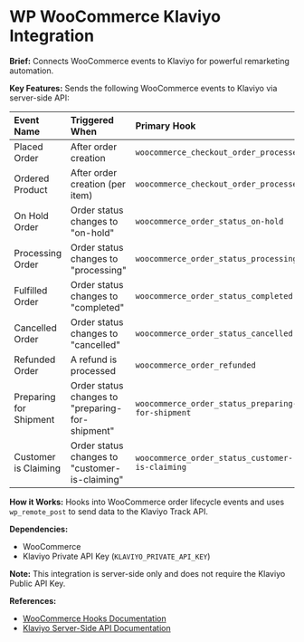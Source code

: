 # WP WooCommerce Klaviyo Integration

**Brief:** Connects WooCommerce events to Klaviyo for powerful remarketing automation.

**Key Features:** Sends the following WooCommerce events to Klaviyo via server-side API:

| Event Name                | Triggered When                                                                 | Primary Hook                      | Fallback Hook                     |
| :------------------------ | :----------------------------------------------------------------------------- | :-------------------------------- | :-------------------------------- |
| Placed Order              | After order creation                                                           | `woocommerce_checkout_order_processed` | `woocommerce_order_status_processing` |
| Ordered Product           | After order creation (per item)                                                | `woocommerce_checkout_order_processed` | `woocommerce_order_status_processing` |
| On Hold Order             | Order status changes to "on-hold"                                              | `woocommerce_order_status_on-hold`    |                                   |
| Processing Order          | Order status changes to "processing"                                           | `woocommerce_order_status_processing` |                                   |
| Fulfilled Order           | Order status changes to "completed"                                            | `woocommerce_order_status_completed`  |                                   |
| Cancelled Order           | Order status changes to "cancelled"                                            | `woocommerce_order_status_cancelled`  |                                   |
| Refunded Order            | A refund is processed                                                          | `woocommerce_order_refunded`        |                                   |
| Preparing for Shipment    | Order status changes to "preparing-for-shipment"                               | `woocommerce_order_status_preparing-for-shipment` |                                   |
| Customer is Claiming      | Order status changes to "customer-is-claiming"                                 | `woocommerce_order_status_customer-is-claiming` |                                   |

**How it Works:** Hooks into WooCommerce order lifecycle events and uses `wp_remote_post` to send data to the Klaviyo Track API.

**Dependencies:**

* WooCommerce
* Klaviyo Private API Key (`KLAVIYO_PRIVATE_API_KEY`)

**Note:** This integration is server-side only and does not require the Klaviyo Public API Key.

**References:**

* [WooCommerce Hooks Documentation](https://woocommerce.github.io/code-reference/hooks/hooks.html)
* [Klaviyo Server-Side API Documentation](https://a.klaviyo.com/api/track)
